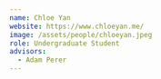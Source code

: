 ```yaml
---
name: Chloe Yan
website: https://www.chloeyan.me/
image: /assets/people/chloeyan.jpeg
role: Undergraduate Student
advisors:
  - Adam Perer
---
```

